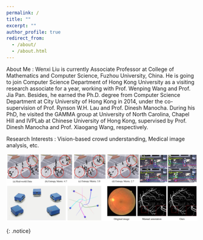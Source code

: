 ```yaml
---
permalink: /
title: ""
excerpt: ""
author_profile: true
redirect_from: 
  - /about/
  - /about.html
---
```



About Me
:   Wenxi Liu is currently Associate Professor at College of Mathematics and Computer Science, Fuzhou University, China. He is going to join Computer Science Department of Hong Kong University as a visiting research associate for a year, working with Prof. Wenping Wang and Prof. Jia Pan. Besides, he earned the Ph.D. degree from Computer Science Department at City University of Hong Kong in 2014, under the co-supervision of Prof. Rynson W.H. Lau and Prof. Dinesh Manocha. During his PhD, he visited the GAMMA group at University of North Carolina, Chapel Hill and IVPLab at Chinese University of Hong Kong, supervised by Prof. Dinesh Manocha and Prof. Xiaogang Wang, respectively.

Research Interests
:   Vision-based crowd understanding, Medical image analysis, etc.

<img src='/images/research_sum.jpg'>

{: .notice}

